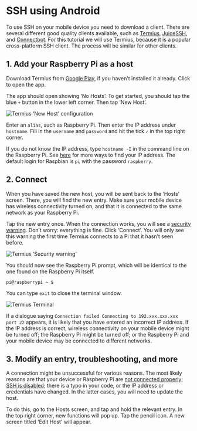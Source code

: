 # SSH using Android

To use SSH on your mobile device you need to download a client. There are several different good quality clients available, such as [Termius](http://www.termius.com), [JuiceSSH](https://juicessh.com/), and [Connectbot](https://connectbot.org/). For this tutorial we will use Termius, because it is a popular cross-platform SSH client. The process will be similar for other clients.


## 1. Add your Raspberry Pi as a host

Download Termius from [Google Play](https://play.google.com/store/apps/details?id=com.server.auditor.ssh.client), if you haven't installed it already. Click to open the app.

The app should open showing ‘No Hosts’. To get started, you should tap the blue `+` button in the lower left corner. Then tap ‘New Host’.

![Termius ‘New Host’ configuration](/remote-access/access-over-internet/images/ssh-android-config.png)

Enter an `alias`, such as Raspberry Pi. Then enter the IP address under `hostname`. Fill in the `username` and `password` and hit the tick `✓` in the top right corner.

If you do not know the IP address, type `hostname -I` in the command line on the Raspberry Pi. See [here](/remote-access/ip-address) for more ways to find your IP address. The default login for Raspbian is `pi` with the password `raspberry`.


## 2. Connect

When you have saved the new host, you will be sent back to the ‘Hosts’ screen. There, you will find the new entry. Make sure your mobile device has wireless connectivity turned on, and that it is connected to the same network as your Raspberry Pi.

Tap the new entry once. When the connection works, you will see a [security warning](http://www.lysium.de/blog/index.php?/archives/186-How-to-get-ssh-server-fingerprint-information.html). Don’t worry: everything is fine. Click ‘Connect’. You will only see this warning the first time Termius connects to a Pi that it hasn’t seen before.

![Termius ‘Security warning’](/remote-access/access-over-internet/images/ssh-android-warning.png)

You should now see the Raspberry Pi prompt, which will be identical to the one found on the Raspberry Pi itself.

```
pi@raspberrypi ~ $
```

You can type `exit` to close the terminal window.

![Termius Terminal](/remote-access/access-over-internet/images/ssh-android-window.png)

If a dialogue saying `Connection failed Connecting to 192.xxx.xxx.xxx port 22` appears, it is likely that you have entered an incorrect IP address. If the IP address is correct, wireless connectivity on your mobile device might be turned off; the Raspberry Pi might be turned off; or the Raspberry Pi and your mobile device may be connected to different networks.


## 3. Modify an entry, troubleshooting, and more

A connection might be unsuccessful for various reasons. The most likely reasons are that your device or Raspberry Pi are [not connected properly](/configuration/wireless/wireless-cli.md); [SSH is disabled](/configuration/raspi-config.md); there is a typo in your code, or the IP address or credentials have changed. In the latter cases, you will need to update the host.

To do this, go to the Hosts screen, and tap and hold the relevant entry. In the top right corner, new functions will pop up. Tap the pencil icon. A new screen titled 'Edit Host' will appear.

